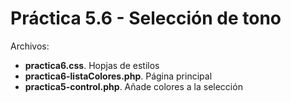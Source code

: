 # Práctica 5.6 - Selección de tono

Archivos:
* **practica6.css**. Hopjas de estilos
* **practica6-listaColores.php**. Página principal
* **practica5-control.php**. Añade colores a la selección

